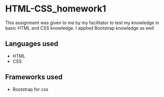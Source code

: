 # HTML-CSS_homework1

This assignment was given to me by my facilitator to test my knowledge in basic HTML and CSS knowledge. I applied Bootstrap knowledge as well

## Languages used

- HTML
- CSS

## Frameworks used

- Bootstrap for css
